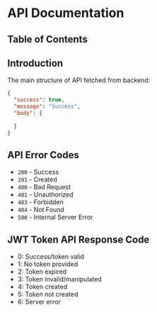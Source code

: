 # API Documentation

## Table of Contents



## Introduction

The main structure of API fetched from backend:
    
```json
{
  "success": true,
  "message": "Success",
  "body": {
    
  }
}
```

## API Error Codes
- `200` - Success
- `201` - Created
- `400` - Bad Request
- `401` - Unauthorized
- `403` - Forbidden
- `404` - Not Found
- `500` - Internal Server Error

## JWT Token API Response Code
- 0: Success/token valid
- 1: No token provided
- 2: Token expired
- 3: Token invalid/manipulated
- 4: Token created
- 5: Token not created
- 6: Server error